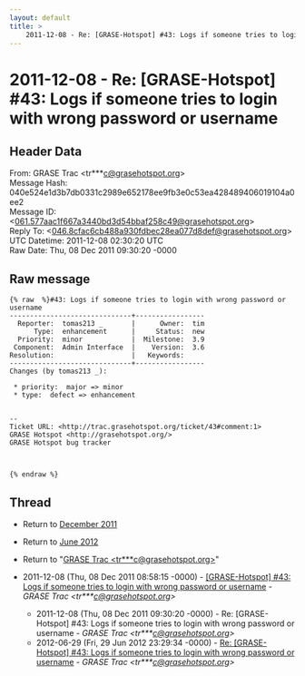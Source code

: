 ```yaml
---
layout: default
title: >
    2011-12-08 - Re: [GRASE-Hotspot] #43: Logs if someone tries to login with wrong password or username
---
```


# 2011-12-08 - Re: [GRASE-Hotspot] #43: Logs if someone tries to login with wrong password or username

## Header Data

From: GRASE Trac \<tr***c@grasehotspot.org\><br>
Message Hash: 040e524e1d3b7db0331c2989e652178ee9fb3e0c53ea428489406019104a0ee2<br>
Message ID: \<061.577aac1f667a3440bd3d54bbaf258c49@grasehotspot.org\><br>
Reply To: \<046.8cfac6cb488a930fdbec28ea077d8def@grasehotspot.org\><br>
UTC Datetime: 2011-12-08 02:30:20 UTC<br>
Raw Date: Thu, 08 Dec 2011 09:30:20 -0000<br>

## Raw message

```
{% raw  %}#43: Logs if someone tries to login with wrong password or username
------------------------------+-----------------
  Reporter:  tomas213 _       |      Owner:  tim
      Type:  enhancement      |     Status:  new
  Priority:  minor            |  Milestone:  3.9
 Component:  Admin Interface  |    Version:  3.6
Resolution:                   |   Keywords:
------------------------------+-----------------
Changes (by tomas213 _):

 * priority:  major => minor
 * type:  defect => enhancement


-- 
Ticket URL: <http://trac.grasehotspot.org/ticket/43#comment:1>
GRASE Hotspot <http://grasehotspot.org/>
GRASE Hotspot bug tracker



{% endraw %}
```

## Thread

+ Return to [December 2011](/archive/2011/12)
+ Return to [June 2012](/archive/2012/06)

+ Return to "[GRASE Trac <tr***c<span>@</span>grasehotspot.org>](/authors/tr___c_at_grasehotspot_org)"

+ 2011-12-08 (Thu, 08 Dec 2011 08:58:15 -0000) - [[GRASE-Hotspot] #43: Logs if someone tries to login with wrong password or username](/archive/2011/12/44836e479ec965ec66759151a34e831e0504d9e308d21c010c71b543cbd05951) - _GRASE Trac \<tr***c@grasehotspot.org\>_
  + 2011-12-08 (Thu, 08 Dec 2011 09:30:20 -0000) - Re: [GRASE-Hotspot] #43: Logs if someone tries to login with wrong password or username - _GRASE Trac \<tr***c@grasehotspot.org\>_
  + 2012-06-29 (Fri, 29 Jun 2012 23:29:34 -0000) - [Re: [GRASE-Hotspot] #43: Logs if someone tries to login with wrong password or username](/archive/2012/06/d41d706878da99cc6542d0f3dbfb5d225e7aa58b443dc62ae20c212a02d284b9) - _GRASE Trac \<tr***c@grasehotspot.org\>_

